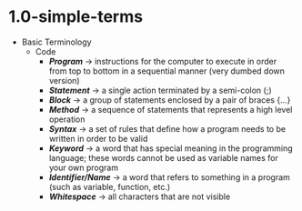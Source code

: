 # 1.0-simple-terms

- Basic Terminology
    - Code
        - ***Program*** → instructions for the computer to execute in order from top to bottom in a sequential manner (very dumbed down version)
        - ***Statement*** → a single action terminated by a semi-colon (;)
        - ***Block*** → a group of statements enclosed by a pair of braces {...}
        - ***Method*** → a sequence of statements that represents a high level  operation
        - ***Syntax*** → a set of rules that define how a program needs to be written in order to be valid
        - ***Keyword*** → a word that has special meaning in the programming language; these words cannot be used as variable names for your own program
        - ***Identifier/Name*** → a word that refers to something in a program (such as variable, function, etc.)
        - ***Whitespace*** → all characters that are not visible
